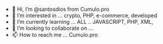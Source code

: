 - 👋 Hi, I’m @santosdios from Cumulo.pro
- 👀 I’m interested in ... crypto, PHP, e-commerce, developed
- 🌱 I’m currently learning ... ALL .. JAVASCRIPT, PHP, XML, 
- 💞️ I’m looking to collaborate on ...
- 📫 How to reach me ... Cumulo.pro

<!---
santosdios/santosdios is a ✨ special ✨ repository because its `README.md` (this file) appears on your GitHub profile.
You can click the Preview link to take a look at your changes.
--->
